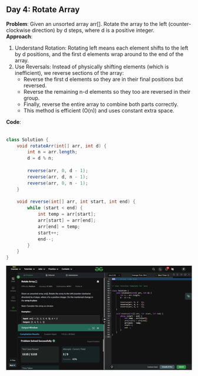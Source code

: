 ## Day 4: Rotate Array

**Problem**: Given an unsorted array arr[]. Rotate the array to the left (counter-clockwise direction) by d steps, where d is a positive integer.  
**Approach**: 
1. Understand Rotation: Rotating left means each element shifts to the left by d positions, and the first d elements wrap around to the end of the array.
2. Use Reversals: Instead of physically shifting elements (which is inefficient), we reverse sections of the array:
   - Reverse the first d elements so they are in their final positions but reversed.
   - Reverse the remaining n-d elements so they too are reversed in their group.
   - Finally, reverse the entire array to combine both parts correctly. 
   - This method is efficient (O(n)) and uses constant extra space. 

**Code**:
```java

class Solution {
    void rotateArr(int[] arr, int d) {
        int n = arr.length;
        d = d % n;
        
        reverse(arr, 0, d - 1);
        reverse(arr, d, n - 1); 
        reverse(arr, 0, n - 1); 
    }

    void reverse(int[] arr, int start, int end) {
        while (start < end) {
            int temp = arr[start];
            arr[start] = arr[end];
            arr[end] = temp;
            start++;
            end--;
        }
    }
}

```

![Day 4 Output](./Day4-Screenshot.png)

